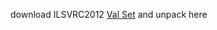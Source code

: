 download ILSVRC2012 [Val Set](https://image-net.org/data/ILSVRC/2012/ILSVRC2012_img_val.tar) and unpack here